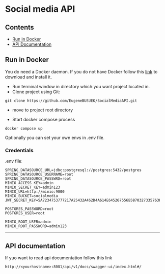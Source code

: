 # Social media API

## Contents

* [Run in Docker](#run-in-docker)
* [API Documentation](#api-documentation)

## Run in Docker

You do need a Docker daemon.
If you do not have Docker follow this [link](https://www.docker.com/) to download and install it.

* Run terminal window in directory which you want project located in.
* Clone project using Git:

```text
git clone https://github.com/EugeneBUSUEK/SocialMediaAPI.git
```
* move to project root directory

* Start docker compose process

```text
docker compose up
```

Optionally you can set your own envs in .env file.

### Credentials

.env file:
```file
SPRING_DATASOURCE_URL=jdbc:postgresql://postgres:5432/postgres
SPRING_DATASOURCE_USERNAME=root
SPRING_DATASOURCE_PASSWRD=root
MINIO_ACCESS_KEY=admin
MINIO_SECRET_KEY=admin123
MINIO_URL=http://minio:9000
MINIO_BUCKET=socialmedia
JWT_SECRET_KEY=5A7234753777217A25432A462D4A614E645267556B58703273357638792F413F

POSTGRES_PASSWORD=root
POSTGRES_USER=root

MINIO_ROOT_USER=admin
MINIO_ROOT_PASSWORD=admin123
```

---

## API documentation

If yuo want to read api documentation follow this link 

```text
http://<yourhostname>:8081/api/v1/docs/swagger-ui/index.html#/
```
